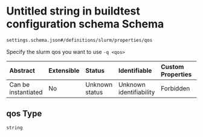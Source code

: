 # Untitled string in buildtest configuration schema Schema

```txt
settings.schema.json#/definitions/slurm/properties/qos
```

Specify the slurm qos you want to use `-q <qos>`

| Abstract            | Extensible | Status         | Identifiable            | Custom Properties | Additional Properties | Access Restrictions | Defined In                                                                  |
| :------------------ | :--------- | :------------- | :---------------------- | :---------------- | :-------------------- | :------------------ | :-------------------------------------------------------------------------- |
| Can be instantiated | No         | Unknown status | Unknown identifiability | Forbidden         | Allowed               | none                | [settings.schema.json*](../out/settings.schema.json "open original schema") |

## qos Type

`string`

